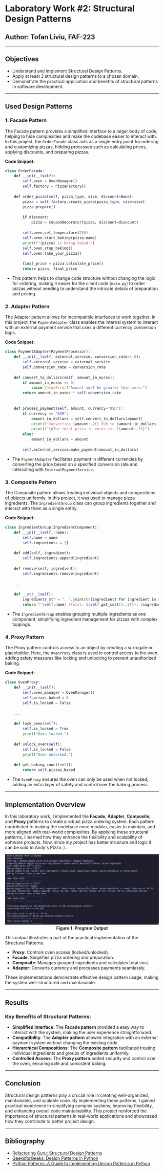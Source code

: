 # Laboratory Work #2: Structural Design Patterns

## Author: Tofan Liviu, FAF-223

---

## Objectives

* Understand and implement Structural Design Patterns.
* Apply at least 3 structural design patterns to a chosen domain.
* Demonstrate the practical application and benefits of structural patterns in software development.

---

## Used Design Patterns

### 1. **Facade Pattern**
The Facade pattern provides a simplified interface to a larger body of code, helping to hide complexities and make the codebase easier to interact with. In this project, the `OrderFacade` class acts as a single entry point for ordering and customizing pizzas, hidding processes such as calculating prices, applying discounts, and preparing pizzas.

**Code Snippet:**
```python
class OrderFacade:
    def __init__(self):
        self.oven = OvenManager()
        self.factory = PizzaFactory()

    def order_pizza(self, pizza_type, size, discount=None):
        pizza = self.factory.create_pizza(pizza_type, size=size)
        pizza.prepare()

        if discount:
            pizza = CouponDecorator(pizza, discount=discount)
        
        self.oven.set_temperature(250)
        self.oven.start_baking(pizza.name)
        print(f"{pizza} is being baked!")
        self.oven.stop_baking()
        self.oven.take_your_pizza()
        
        final_price = pizza.calculate_price()
        return pizza, final_price
```
* This pattern helps to change code structure without changing the logic for ordering, making it easier for the client code (`main.py`) to order pizzas without needing to understand the intricate details of preparation and pricing.

### 2. **Adapter Pattern**
The Adapter pattern allows for incompatible interfaces to work together. In this project, the `PaymentAdapter` class enables the internal system to interact with an external payment service that uses a different currency conversion logic.

**Code Snippet:**
```python
class PaymentAdapter(PaymentProcessor):
    def __init__(self, external_service, conversion_rate=1.0):
        self.external_service = external_service
        self.conversion_rate = conversion_rate

    def convert_to_dollars(self, amount_in_euros):
        if amount_in_euros <= 0:
            raise ValueError("Amount must be greater than zero.")
        return amount_in_euros * self.conversion_rate


    def process_payment(self, amount, currency="USD"):
        if currency == "EUR":
            amount_in_dollars = self.convert_to_dollars(amount)
            print(f"Converting {amount:.2f} EUR to {amount_in_dollars:.2f} USD.")
            print(f"\nThe total price in euros is: €{amount:.2f}")
        else:
            amount_in_dollars = amount

        self.external_service.make_payment(amount_in_dollars)
```
* The `PaymentAdapter` facilitates payment in different currencies by converting the price based on a specified conversion rate and interacting with `ExternalPaymentService`.

### 3. **Composite Pattern**
The Composite pattern allows treating individual objects and compositions of objects uniformly. In this project, it was used to manage pizza ingredients. The `IngredientGroup` class can group ingredients together and interact with them as a single entity.

**Code Snippet:**
```python
class IngredientGroup(IngredientComponent):
    def __init__(self, name):
        self.name = name
        self.ingredients = []

    def add(self, ingredient):
        self.ingredients.append(ingredient)

    def remove(self, ingredient):
        self.ingredients.remove(ingredient)

    ...

    def __str__(self):
        ingredients_str = ", ".join(str(ingredient) for ingredient in self.ingredients)
        return f"{self.name} (Total: ${self.get_cost():.2f}): {ingredients_str}"
```
* The `IngredientGroup` enables grouping multiple ingredients as one component, simplifying ingredient management for pizzas with complex toppings.

### 4. **Proxy Pattern**
The Proxy pattern controls access to an object by creating a surrogate or placeholder. Here, the `OvenProxy` class is used to control access to the oven, adding safety measures like locking and unlocking to prevent unauthorized baking.

**Code Snippet:**
```python
class OvenProxy:
    def __init__(self):
        self.oven_manager = OvenManager()
        self.pizzas_baked = 0
        self.is_locked = False

    ...

    def lock_oven(self):
        self.is_locked = True
        print("Oven locked.")

    def unlock_oven(self):
        self.is_locked = False
        print("Oven unlocked.")

    def get_baking_count(self):
        return self.pizzas_baked
```
* The `OvenProxy` ensures the oven can only be used when not locked, adding an extra layer of safety and control over the baking process.

---

## Implementation Overview

In this laboratory work, I implemented the **Facade**, **Adapter**, **Composite**, and **Proxy** patterns to create a robust pizza ordering system. Each pattern contributed to making the codebase more modular, easier to maintain, and more aligned with real-world complexities. By applying these structural patterns, I learned how they enhance the flexibility and scalability of software projects. Now, since my project has better structure and logic it can be sold to Andy's Pizza :) .

<p align="center">
  <img src="image2.jpg" alt="Program Output"><br>
  <strong>Figure 1. Program Output</strong>
</p>
This output illustrates a part of the practical implementation of the Structural Patterns.

- **Proxy**: Controls oven access (locked/unlocked).
- **Facade**: Simplifies pizza ordering and preparation.
- **Composite**: Manages grouped ingredients and calculates total cost.
- **Adapter**: Converts currency and processes payments seamlessly.

These implementations demonstrate effective design pattern usage, making the system well-structured and maintainable.

---

## Results

### Key Benefits of Structural Patterns:
* **Simplified Interface**: The **Facade pattern** provided a easy way to interact with the system, making the user experience straightforward.
* **Compatibility**: The **Adapter pattern** allowed integration with an external payment system without changing the existing code.
* **Hierarchical Compositions**: The **Composite pattern** facilitated treating individual ingredients and groups of ingredients uniformly.
* **Controlled Access**: The **Proxy pattern** added security and control over the oven, ensuring safe and consistent baking.

---

## Conclusion

Structural design patterns play a crucial role in creating well-organized, maintainable, and scalable code. By implementing these patterns, I gained practical experience in simplifying complex systems, improving flexibility, and enhancing overall code maintainability. This project reinforced the importance of structural patterns in real-world applications and showcased how they contribute to better project design.

---

## Bibliography

- [Refactoring Guru: Structural Design Patterns](https://refactoring.guru/design-patterns/structural)
- [GeeksforGeeks: Design Patterns in Python](https://www.geeksforgeeks.org/design-patterns-python/)
- [Python Patterns: A Guide to Implementing Design Patterns in Python](https://python-patterns.guide/)
```